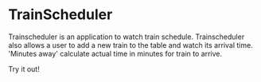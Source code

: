 # TrainScheduler

Trainscheduler is an application to watch train schedule. Trainscheduler also allows a user to add a new train to the table and watch its arrival time. 'Minutes away' calculate actual time in minutes for train to arrive.

Try it out!

